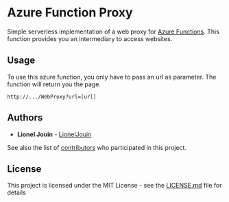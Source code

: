 # Azure Function Proxy

Simple serverless implementation of a web proxy for [Azure Functions](https://jlik.me/6a). This function provides you an intermediary to access websites.

## Usage

To use this azure function, you only have to pass an url as parameter. The function will return you the page.

```
http://.../WebProxy?url=[url]
```

## Authors

* **Lionel Jouin** - [LionelJouin](https://github.com/LionelJouin)  

See also the list of [contributors](https://github.com/LionelJouin/Azure-Function-Proxy/graphs/contributors) who participated in this project.

## License

This project is licensed under the MIT License - see the [LICENSE.md](LICENSE.md) file for details